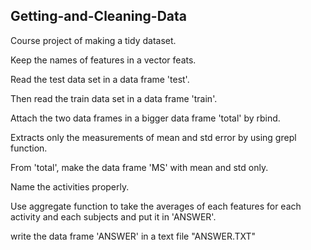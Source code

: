 ## Getting-and-Cleaning-Data
Course project of making a tidy dataset.

Keep the names of features in a vector feats.

Read the test data set in a data frame 'test'.

Then read the train data set in a data frame 'train'.

Attach the two data frames in a bigger data frame 'total' by rbind. 

Extracts only the measurements of mean and std error by using grepl function.

From 'total', make the data frame 'MS' with mean and std only. 

Name the activities properly. 

Use aggregate function to take the averages of each features for each activity and each subjects and put it in 'ANSWER'.

write the data frame 'ANSWER' in a text file "ANSWER.TXT"
